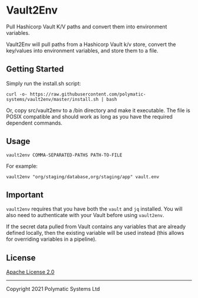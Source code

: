 
# Vault2Env

Pull Hashicorp Vault K/V paths and convert them into environment variables.

Vault2Env will pull paths from a Hashicorp Vault k/v store, convert the key/values into environment variables, and store them to a file.

## Getting Started

Simply run the install.sh script:

```
curl -o- https://raw.githubusercontent.com/polymatic-systems/vault2env/master/install.sh | bash
```

Or, copy src/vault2env to a /bin directory and make it executable. The file is POSIX compatible and should work as long as you have the required dependent commands.

## Usage

```
vault2env COMMA-SEPARATED-PATHS PATH-TO-FILE
```

For example:

```
vault2env "org/staging/database,org/staging/app" vault.env
```

## Important

`vault2env` requires that you have both the `vault` and `jq` installed. You will also need to authenticate with your Vault before using `vault2env`.

If the secret data pulled from Vault contains any variables that are already defined locally, then the existing variable will be used instead (this allows for overriding variables in a pipeline).

## License

[Apache License 2.0](https://github.com/polymatic-systems/vault2env/blob/master/LICENSE)

---

Copyright 2021 Polymatic Systems Ltd
